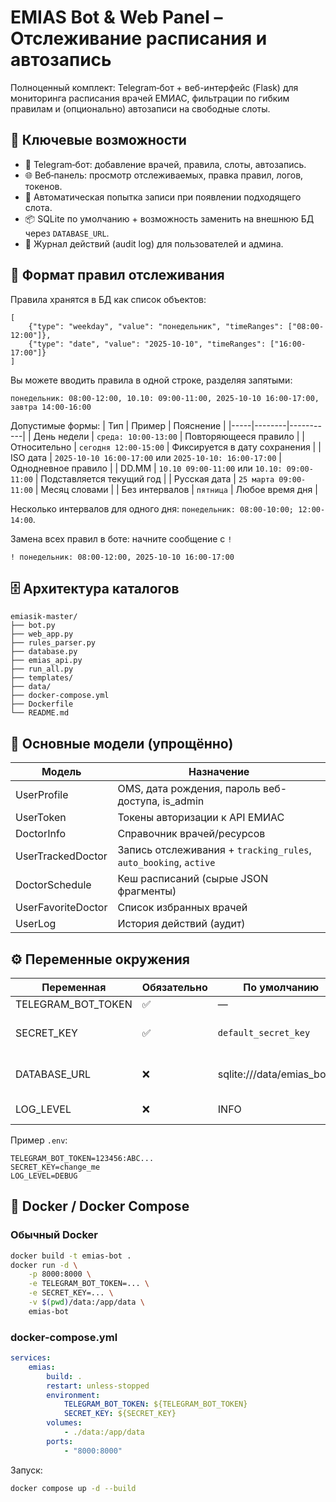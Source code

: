 # EMIAS Bot & Web Panel – Отслеживание расписания и автозапись

Полноценный комплект: Telegram‑бот + веб-интерфейс (Flask) для мониторинга расписания врачей ЕМИАС, фильтрации по гибким правилам и (опционально) автозаписи на свободные слоты.

## 🚀 Ключевые возможности

* 🤖 Telegram‑бот: добавление врачей, правила, слоты, автозапись.
* 🌐 Веб‑панель: просмотр отслеживаемых, правка правил, логов, токенов.
* 🔄 Автоматическая попытка записи при появлении подходящего слота.
* 📦 SQLite по умолчанию + возможность заменить на внешнюю БД через `DATABASE_URL`.
* 📝 Журнал действий (audit log) для пользователей и админа.

## 📐 Формат правил отслеживания

Правила хранятся в БД как список объектов:
```jsonc
[
	{"type": "weekday", "value": "понедельник", "timeRanges": ["08:00-12:00"]},
	{"type": "date", "value": "2025-10-10", "timeRanges": ["16:00-17:00"]}
]
```

Вы можете вводить правила в одной строке, разделяя запятыми:
```
понедельник: 08:00-12:00, 10.10: 09:00-11:00, 2025-10-10 16:00-17:00, завтра 14:00-16:00
```

Допустимые формы:
| Тип | Пример | Пояснение |
|-----|--------|-----------|
| День недели | `среда: 10:00-13:00` | Повторяющееся правило |
| Относительно | `сегодня 12:00-15:00` | Фиксируется в дату сохранения |
| ISO дата | `2025-10-10 16:00-17:00` или `2025-10-10: 16:00-17:00` | Однодневное правило |
| DD.MM | `10.10 09:00-11:00` или `10.10: 09:00-11:00` | Подставляется текущий год |
| Русская дата | `25 марта 09:00-11:00` | Месяц словами |
| Без интервалов | `пятница` | Любое время дня |

Несколько интервалов для одного дня: `понедельник: 08:00-10:00; 12:00-14:00`.

Замена всех правил в боте: начните сообщение с `!`
```
! понедельник: 08:00-12:00, 2025-10-10 16:00-17:00
```


## 🗄️ Архитектура каталогов
```
emiasik-master/
├── bot.py
├── web_app.py
├── rules_parser.py
├── database.py
├── emias_api.py
├── run_all.py
├── templates/
├── data/
├── docker-compose.yml
├── Dockerfile
└── README.md
```

## 🧩 Основные модели (упрощённо)
| Модель | Назначение |
|--------|------------|
| UserProfile | OMS, дата рождения, пароль веб-доступа, is_admin |
| UserToken | Токены авторизации к API ЕМИАС |
| DoctorInfo | Справочник врачей/ресурсов |
| UserTrackedDoctor | Запись отслеживания + `tracking_rules`, `auto_booking`, `active` |
| DoctorSchedule | Кеш расписаний (сырые JSON фрагменты) |
| UserFavoriteDoctor | Список избранных врачей |
| UserLog | История действий (аудит) |

## ⚙️ Переменные окружения
| Переменная | Обязательно | По умолчанию | Описание |
|------------|-------------|--------------|----------|
| TELEGRAM_BOT_TOKEN | ✅ | — | Токен бота |
| SECRET_KEY | ✅ | `default_secret_key` | Flask сессии (замените в проде) |
| DATABASE_URL | ❌ | sqlite:///data/emias_bot.db | Внешняя БД (PostgreSQL, etc.) |
| LOG_LEVEL | ❌ | INFO | Уровень логирования |

Пример `.env`:
```
TELEGRAM_BOT_TOKEN=123456:ABC...
SECRET_KEY=change_me
LOG_LEVEL=DEBUG
```

## 🐳 Docker / Docker Compose
### Обычный Docker
```bash
docker build -t emias-bot .
docker run -d \
	-p 8000:8000 \
	-e TELEGRAM_BOT_TOKEN=... \
	-e SECRET_KEY=... \
	-v $(pwd)/data:/app/data \
	emias-bot
```

### docker-compose.yml
```yaml
services:
	emias:
		build: .
		restart: unless-stopped
		environment:
			TELEGRAM_BOT_TOKEN: ${TELEGRAM_BOT_TOKEN}
			SECRET_KEY: ${SECRET_KEY}
		volumes:
			- ./data:/app/data
		ports:
			- "8000:8000"
```
Запуск:
```bash
docker compose up -d --build
```